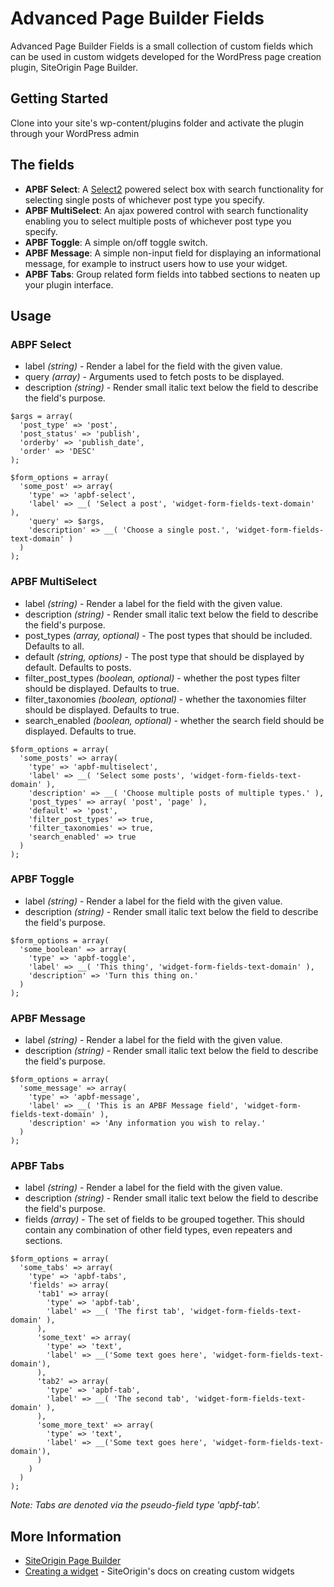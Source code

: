 # Advanced Page Builder Fields

Advanced Page Builder Fields is a small collection of custom fields which can be used in custom widgets developed for the WordPress page creation plugin, SiteOrigin Page Builder.

## Getting Started

Clone into your site's wp-content/plugins folder and activate the plugin through your WordPress admin

## The fields

* **APBF Select**: A [Select2](https://select2.org/) powered select box with search functionality for selecting single posts of whichever post type you specify.
* **APBF MultiSelect**: An ajax powered control with search functionality enabling you to select multiple posts of whichever post type you specify.
* **APBF Toggle**: A simple on/off toggle switch.
* **APBF Message**: A simple non-input field for displaying an informational message, for example to instruct users how to use your widget.
* **APBF Tabs**: Group related form fields into tabbed sections to neaten up your plugin interface.

## Usage

### ABPF Select

* label _(string)_ - Render a label for the field with the given value.
* query _(array)_ - Arguments used to fetch posts to be displayed.
* description _(string)_ - Render small italic text below the field to describe the field's purpose.

```
$args = array(
  'post_type' => 'post',
  'post_status' => 'publish',
  'orderby' => 'publish_date',
  'order' => 'DESC'
);

$form_options = array(
  'some_post' => array(
    'type' => 'apbf-select',
    'label' => __( 'Select a post', 'widget-form-fields-text-domain' ),
    'query' => $args,
    'description' => __( 'Choose a single post.', 'widget-form-fields-text-domain' )
  )
);
```

### APBF MultiSelect

* label _(string)_ - Render a label for the field with the given value.
* description _(string)_ - Render small italic text below the field to describe the field's purpose.
* post_types _(array, optional)_ - The post types that should be included. Defaults to all.
* default _(string, options)_ - The post type that should be displayed by default. Defaults to posts.
* filter_post_types _(boolean, optional)_ - whether the post types filter should be displayed. Defaults to true.
* filter_taxonomies _(boolean, optional)_ - whether the taxonomies filter should be displayed. Defaults to true.
* search_enabled _(boolean, optional)_ - whether the search field should be displayed. Defaults to true.

```
$form_options = array(
  'some_posts' => array(
    'type' => 'apbf-multiselect',
    'label' => __( 'Select some posts', 'widget-form-fields-text-domain' ),
    'description' => __( 'Choose multiple posts of multiple types.' ),
    'post_types' => array( 'post', 'page' ),
    'default' => 'post',
    'filter_post_types' => true,
    'filter_taxonomies' => true,
    'search_enabled' => true
  )
);
```

### APBF Toggle

* label _(string)_ - Render a label for the field with the given value.
* description _(string)_ - Render small italic text below the field to describe the field's purpose.

```
$form_options = array(
  'some_boolean' => array(
    'type' => 'apbf-toggle',
    'label' => __( 'This thing', 'widget-form-fields-text-domain' ),
    'description' => 'Turn this thing on.'
  )
);
```

### APBF Message

* label _(string)_ - Render a label for the field with the given value.
* description _(string)_ - Render small italic text below the field to describe the field's purpose.

```
$form_options = array(
  'some_message' => array(
    'type' => 'apbf-message',
    'label' => __( 'This is an APBF Message field', 'widget-form-fields-text-domain' ),
    'description' => 'Any information you wish to relay.'
  )
);
```

### APBF Tabs

* label _(string)_ - Render a label for the field with the given value.
* description _(string)_ - Render small italic text below the field to describe the field's purpose.
* fields _(array)_ - The set of fields to be grouped together. This should contain any combination of other field types, even repeaters and sections.

```
$form_options = array(
  'some_tabs' => array(
    'type' => 'apbf-tabs',
    'fields' => array(
      'tab1' => array(
        'type' => 'apbf-tab',
        'label' => __( 'The first tab', 'widget-form-fields-text-domain' ),
      ),
      'some_text' => array(
        'type' => 'text',
        'label' => __('Some text goes here', 'widget-form-fields-text-domain'),
      ),
      'tab2' => array(
        'type' => 'apbf-tab',
        'label' => __( 'The second tab', 'widget-form-fields-text-domain' ),
      ),
      'some_more_text' => array(
        'type' => 'text',
        'label' => __('Some text goes here', 'widget-form-fields-text-domain'),
      )
    )
  )
);
```

_Note: Tabs are denoted via the pseudo-field type 'apbf-tab'._

## More Information

* [SiteOrigin Page Builder](https://siteorigin.com/page-builder/)
* [Creating a widget](https://siteorigin.com/docs/widgets-bundle/getting-started/creating-a-widget/) - SiteOrigin's docs on creating custom widgets
